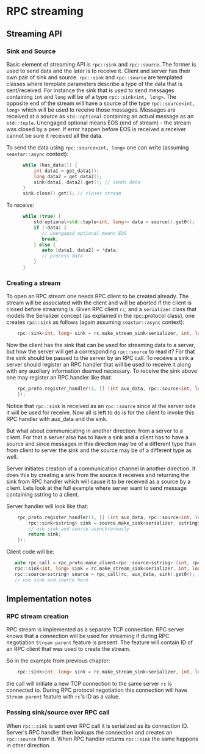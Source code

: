 # RPC streaming

## Streaming API

### Sink and Source

Basic element of streaming API is `rpc::sink` and `rpc::source`. The former
is used to send data and the later is to receive it. Client and server
has their own pair of sink and source. `rpc::sink` and `rpc::source` are
templated classes where template parameters describe a type of the data
that is sent/received. For instance the sink that is used to send messages
containing `int` and `long` will be of a type `rpc::sink<int, long>`.  The
opposite end of the stream will have a source of the type `rpc::source<int, long>`
which will be used to receive those messages. Messages are received at a
source as `std::optional` containing an actual message as an `std::tuple`. Unengaged
optional means EOS (end of stream) - the stream was closed by a peer. If
error happen before EOS is received a receiver cannot be sure it received all
the data.

To send the data using `rpc::source<int, long>` one can write (assuming `seastar::async` context):

```cpp
      while (has_data()) {
          int data1 = get_data1();
          long data2 = get_data2();
          sink(data1, data2).get(); // sends data
      }
      sink.close().get(); // closes stream
```

To receive:

```cpp
      while (true) {
          std:optional<std::tuple<int, long>> data = source().get0();
          if (!data) {
             // unengaged optional means EOS
             break;
          } else {
             auto [data1, data2] = *data;
             // process data
          }
      }
```

### Creating a stream

To open an RPC stream one needs RPC client to be created already. The stream
will be associated with the client and will be aborted if the client is closed
before streaming is. Given RPC client `rc`, and a `serializer` class that models the Serializer concept (as explained in the rpc::protocol class), one creates `rpc::sink` as follows
(again assuming `seastar::async` context):

```cpp
    rpc::sink<int, long> sink = rc.make_stream_sink<serializer, int, long>().get0();
```

Now the client has the sink that can be used for streaming data to
a server, but how the server will get a corresponding `rpc::source` to
read it? For that the sink should be passed to the server by an RPC
call. To receive a sink a server should register an RPC handler that will
be used to receive it along with any auxiliary information deemed necessary.
To receive the sink above one may register an RPC handler like that:

```cpp
    rpc_proto.register_handler(1, [] (int aux_data, rpc::source<int, long> source) {
    });
```

Notice that `rpc::sink` is received as an `rpc::source` since at the server
side it will be used for receive. Now all is left to do is for the client to
invoke this RPC handler with aux_data and the sink.

But what about communicating in another direction: from a server to a
client. For that a server also has to have a sink and a client has to have
a source and since messages in this direction may be of a different type
than from client to server the sink and the source may be of a different
type as well.

Server initiates creation of a communication channel in another direction.
It does this by creating a sink from the source it receives and returning the sink
from RPC handler which will cause it to be received as a source by a client. Lets look
at the full example where server want to send message containing sstring to a client.

Server handler will look like that:

```cpp
    rpc_proto.register_handler(1, [] (int aux_data, rpc::source<int, long> source) {
        rpc::sink<sstring> sink = source.make_sink<serializer, sstring>();
        // use sink and source asynchronously
        return sink;
    });
```

Client code will be:

```cpp
   auto rpc_call = rpc_proto.make_client<rpc::source<sstring> (int, rpc::sink<int>)>(1);
   rpc::sink<int, long> sink = rc.make_stream_sink<serializer, int, long>().get0();
   rpc::source<sstring> source = rpc_call(rc, aux_data, sink).get0();
   // use sink and source here
```

## Implementation notes

### RPC stream creation

RPC stream is implemented as a separate TCP connection. RPC server knows that a connection
will be used for streaming if during RPC negotiation `Stream parent` feature is present.
The feature will contain ID of an RPC client that was used to create the stream.

So in the example from previous chapter:

```cpp
    rpc::sink<int, long> sink = rc.make_stream_sink<serializer, int, long>().get0();
```

the call will initiate a new TCP connection to the same server `rc` is connected to. During RPC
protocol negotiation this connection will have `Stream parent` feature with `rc`'s ID as a value.

### Passing sink/source over RPC call

When `rpc::sink` is sent over RPC call it is serialized as its connection ID. Server's RPC handler
then lookups the connection and creates an `rpc::source` from it. When RPC handler returns `rpc::sink`
the same happens in other direction.    
